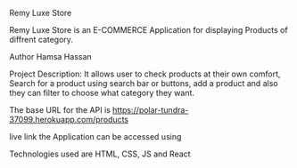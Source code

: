 Remy Luxe Store

Remy Luxe Store is an E-COMMERCE Application for displaying Products of diffrent category.

Author Hamsa Hassan

Project Description: It allows user to check products at their own comfort, Search for a product using search bar or buttons, add a product and also they can filter to choose what category they want.

The base URL for the API is https://polar-tundra-37099.herokuapp.com/products

live link the Application can be accessed using

Technologies used are HTML, CSS, JS and React
